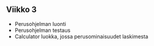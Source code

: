 ## Viikko 3

- Perusohjelman luonti
- Perusohjelman testaus
- Calculator luokka, jossa perusominaisuudet laskimesta